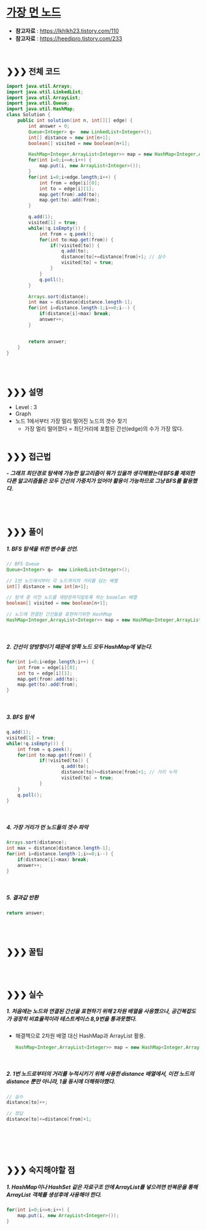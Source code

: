 

# [가장 먼 노드](https://programmers.co.kr/learn/courses/30/lessons/43236)
* **참고자료** : https://lkhlkh23.tistory.com/110
* **참고자료** : https://heedipro.tistory.com/233
<br>

## &#10095;&#10095;&#10095; 전체 코드
```java
import java.util.Arrays;
import java.util.LinkedList;
import java.util.ArrayList;
import java.util.Queue;
import java.util.HashMap;
class Solution {
    public int solution(int n, int[][] edge) {
        int answer = 0;
        Queue<Integer> q=  new LinkedList<Integer>();
        int[] distance = new int[n+1];
        boolean[] visited = new boolean[n+1];

        HashMap<Integer,ArrayList<Integer>> map = new HashMap<Integer,ArrayList<Integer>>();
        for(int i=0;i<=n;i++) {
        	map.put(i, new ArrayList<Integer>());
        }
        for(int i=0;i<edge.length;i++) {
        	int from = edge[i][0];
        	int to = edge[i][1];
        	map.get(from).add(to);
        	map.get(to).add(from);
        }

        q.add(1);
        visited[1] = true;
        while(!q.isEmpty()) {
        	int from = q.peek();
            for(int to:map.get(from)) {
                if(!visited[to]) {
                    q.add(to);
                    distance[to]+=distance[from]+1; // 실수
                    visited[to] = true;
                }
            }  	
        	q.poll();
        }

        Arrays.sort(distance);
        int max = distance[distance.length-1];
        for(int i=distance.length-1;i>=0;i--) {
        	if(distance[i]<max) break;
        	answer++;
        }


        return answer;
    }
}
```
<br><br>

## &#10095;&#10095;&#10095; 설명
* Level : 3
* Graph
* 노드 1에서부터 가장 멀리 떨어진 노드의 갯수 찾기
	* 가장 멀리 떨어졌다 = 최단거리에 포함된 간선(edge)의 수가 가장 많다.
<br><br>


## &#10095;&#10095;&#10095; 접근법   
##### - 그래프 최단경로 탐색에 가능한 알고리즘이 뭐가 있을까 생각해봤는데 BFS를 제외한 다른 알고리즘들은 모두 간선의 가중치가 있어야 활용이 가능하므로 그냥 BFS를 활용했다.

<br><br>

## &#10095;&#10095;&#10095; 풀이
##### 1. BFS 탐색을 위한 변수들 선언.
```java
// BFS Queue
Queue<Integer> q=  new LinkedList<Integer>();

// 1번 노드에서부터 각 노드까지의 거리를 담는 배열
int[] distance = new int[n+1];

// 탐색 중 이전 노드를 재방문하지않토록 하는 booelan 배열
boolean[] visited = new boolean[n+1];

// 노드에 연결된 간선들을 표현하기위한 HashMap
HashMap<Integer,ArrayList<Integer>> map = new HashMap<Integer,ArrayList<Integer>>();
```
<br>

##### 2. 간선이 양방향이기 때문에 양쪽 노드 모두 HashMap에 넣는다.
```java
for(int i=0;i<edge.length;i++) {
	int from = edge[i][0];
	int to = edge[i][1];
	map.get(from).add(to);
	map.get(to).add(from);
}
```
<br>

##### 3. BFS 탐색
```java
q.add(1);
visited[1] = true;
while(!q.isEmpty()) {
	int from = q.peek();
	for(int to:map.get(from)) {
			if(!visited[to]) {
					q.add(to);
					distance[to]+=distance[from]+1; // 거리 누적
					visited[to] = true;
			}
	}  	
	q.poll();
}
```
<br>

##### 4. 가장 거리가 먼 노드들의 갯수 파악
```java
Arrays.sort(distance);
int max = distance[distance.length-1];
for(int i=distance.length-1;i>=0;i--) {
	if(distance[i]<max) break;
	answer++;
}
```
<br>

##### 5. 결과값 반환
```java
return answer;
```

<br><br>

## &#10095;&#10095;&#10095; 꿀팁

<br><br>


## &#10095;&#10095;&#10095; 실수
##### 1. 처음에는 노드와 연결된 간선을 표현하기 위해 2차원 배열을 사용했으나, 공간복잡도가 굉장히 비효율적이라 테스트케이스 8,9번을 통과못했다.
* 해결책으로 2차원 배열 대신 HashMap과 ArrayList 활용.
	```java
	HashMap<Integer,ArrayList<Integer>> map = new HashMap<Integer,ArrayList<Integer>>();
	```
<br>

##### 2. 1번 노드로부터의 거리를 누적시키기 위해 사용한 distance 배열에서, 이전 노드의 distance 뿐만 아니라, 1을 동시에 더해줘야했다.
```java
// 실수
distance[to]++;

// 정답
distance[to]+=distance[from]+1;
```
<br>


<br><br>

## &#10095;&#10095;&#10095; 숙지해야할 점
##### 1. HashMap이나 HashSet 같은 자료구조 안에 ArrayList를 넣으려면 반복문을 통해 ArrayList 객체를 생성후에 사용해야 한다.
```java
for(int i=0;i<=n;i++) {
	map.put(i, new ArrayList<Integer>());
}
```
<br>


<br>
<br>
<br>
